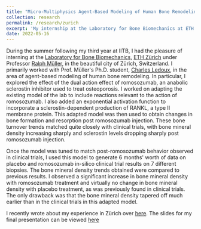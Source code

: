 ```yaml
---
title: "Micro-Multiphysics Agent-Based Modeling of Human Bone Remodeling: Exploring the Dual Action Effect of Romosozumab"
collection: research
permalink: /research/zurich
excerpt: 'My internship at the Laboratory for Bone Biomechanics at ETH Zürich in the summer of 2022'
date: 2022-05-16
---
```


During the summer following my third year at IITB, I had the pleasure of interning at the [Laboratory for Bone Biomechanics](https://www.bone.ethz.ch/), [ETH Zürich](https://ethz.ch/en.html) under Professor [Ralph Müller](https://hest.ethz.ch/en/studies/health-sciences-and-technology/master-hst/majors/tutors/tutors-a-z/ralph-mueller.html), in the beautiful city of Zürich, Switzerland. I primarily worked with Prof. Müller's Ph.D. student, [Charles Ledoux](https://hest.ethz.ch/en/department/people/people-a-z/personen-detail.MjU0MTM0.TGlzdC8zMzQsLTQ1MTk1NTQ5OA==.html), in the area of agent-based modeling of human bone remodeling. In particular, I explored the effect of the dual action effect of romosozumab, an anabolic sclerostin inhibitor used to treat osteoporosis. I worked on adapting the existing model of the lab to include reactions relevant to the action of romosozumab. I also added an exponential activation function to incorporate a sclerostin-dependent production of RANKL, a type II membrane protein. This adapted model was then used to obtain changes in bone formation and resorption post romosozumab injection. These bone turnover trends matched quite closely with clinical trials, with bone mineral density increasing sharply and sclerostin levels dropping sharply post romosozumab injection. 

Once the model was tuned to match post-romosozumab behavior observed in clinical trials, I used this model to generate 6 months' worth of data on placebo and romosozumab in-silico clinical trial results on 7 different biopsies. The bone mineral density trends obtained were compared to previous results. I observed a significant increase in bone mineral density with romosozumab treatment and virtually no change in bone mineral density with placebo treatment, as was previously found in clinical trials. The only drawback was that the bone mineral density tapered off much earlier than in the clinical trials in this adapted model. 

I recently wrote about my experience in Zürich over [here](https://www.ee.iitb.ac.in/course/~eesa/blogs/EEntern/eeb11.html). The slides for my final presentation can be viewed [here](https://ishankapnadak.github.io/files/zurich-presentation.pdf)